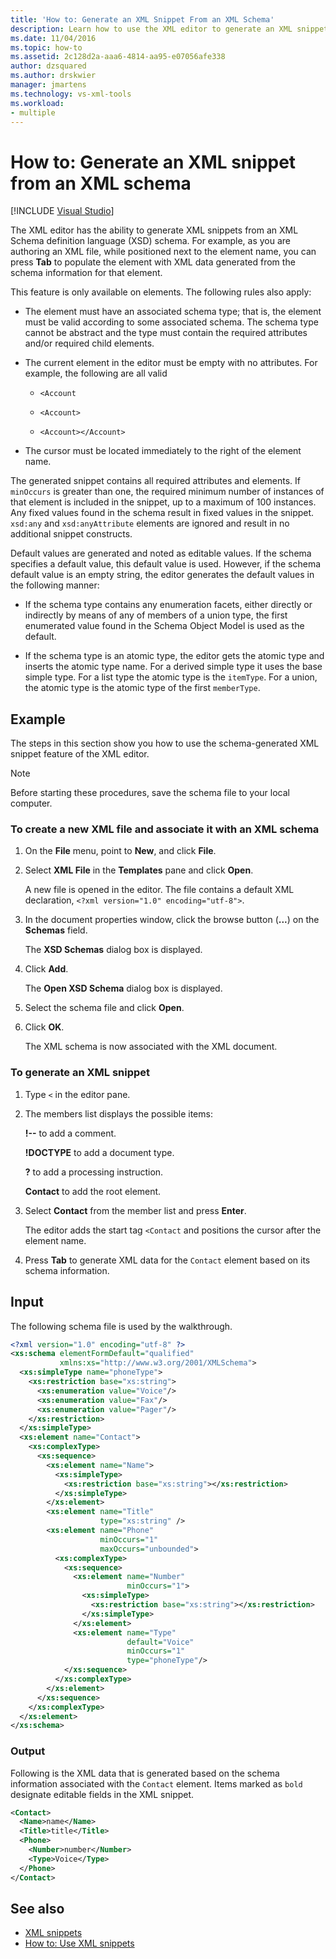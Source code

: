 ```yaml
---
title: 'How to: Generate an XML Snippet From an XML Schema'
description: Learn how to use the XML editor to generate an XML snippet from an XML Schema definition language (XSD) schema.
ms.date: 11/04/2016
ms.topic: how-to
ms.assetid: 2c128d2a-aaa6-4814-aa95-e07056afe338
author: dzsquared
ms.author: drskwier
manager: jmartens
ms.technology: vs-xml-tools
ms.workload:
- multiple
---
```

# How to: Generate an XML snippet from an XML schema

 [!INCLUDE [Visual Studio](~/includes/applies-to-version/vs-windows-only.md)]

The XML editor has the ability to generate XML snippets from an XML Schema definition language (XSD) schema. For example, as you are authoring an XML file, while positioned next to the element name, you can press **Tab** to populate the element with XML data generated from the schema information for that element.

This feature is only available on elements. The following rules also apply:

- The element must have an associated schema type; that is, the element must be valid according to some associated schema. The schema type cannot be abstract and the type must contain the required attributes and/or required child elements.

- The current element in the editor must be empty with no attributes. For example,  the following are all valid

  - `<Account`

  - `<Account>`

  - `<Account></Account>`

- The cursor must be located immediately to the right of the element name.

The generated snippet contains all required attributes and elements. If `minOccurs` is greater than one, the required minimum number of instances of that element is included in the snippet, up to a maximum of 100 instances. Any fixed values found in the schema result in fixed values in the snippet. `xsd:any` and `xsd:anyAttribute` elements are ignored and result in no additional snippet constructs.

Default values are generated and noted as editable values. If the schema specifies a default value, this default value is used. However, if the schema default value is an empty string, the editor generates the default values in the following manner:

- If the schema type contains any enumeration facets, either directly or indirectly by means of any of members of a union type, the first enumerated value found in the Schema Object Model is used as the default.

- If the schema type is an atomic type, the editor gets the atomic type and inserts the atomic type name. For a derived simple type it uses the base simple type. For a list type the atomic type is the `itemType`. For a union, the atomic type is the atomic type of the first `memberType`.

## Example

The steps in this section show you how to use the schema-generated XML snippet feature of the XML editor.

> [!NOTE]
> Before starting these procedures, save the schema file to your local computer.

### To create a new XML file and associate it with an XML schema

1. On the **File** menu, point to **New**, and click **File**.

2. Select **XML File** in the **Templates** pane and click **Open**.

     A new file is opened in the editor. The file contains a default XML declaration, `<?xml version="1.0" encoding="utf-8">`.

3. In the document properties window, click the browse button (**...**) on the **Schemas** field.

     The **XSD Schemas** dialog box is displayed.

4. Click **Add**.

     The **Open XSD Schema** dialog box is displayed.

5. Select the schema file and click **Open**.

6. Click **OK**.

     The XML schema is now associated with the XML document.

### To generate an XML snippet

1. Type `<` in the editor pane.

2. The members list displays the possible items:

     **!--** to add a comment.

     **!DOCTYPE** to add a document type.

     **?** to add a processing instruction.

     **Contact** to add the root element.

3. Select **Contact** from the member list and press **Enter**.

     The editor adds the start tag `<Contact` and positions the cursor after the element name.

4. Press **Tab** to generate XML data for the `Contact` element based on its schema information.

## Input

The following schema file is used by the walkthrough.

```xml
<?xml version="1.0" encoding="utf-8" ?>
<xs:schema elementFormDefault="qualified"
           xmlns:xs="http://www.w3.org/2001/XMLSchema">
  <xs:simpleType name="phoneType">
    <xs:restriction base="xs:string">
      <xs:enumeration value="Voice"/>
      <xs:enumeration value="Fax"/>
      <xs:enumeration value="Pager"/>
    </xs:restriction>
  </xs:simpleType>
  <xs:element name="Contact">
    <xs:complexType>
      <xs:sequence>
        <xs:element name="Name">
          <xs:simpleType>
            <xs:restriction base="xs:string"></xs:restriction>
          </xs:simpleType>
        </xs:element>
        <xs:element name="Title"
                    type="xs:string" />
        <xs:element name="Phone"
                    minOccurs="1"
                    maxOccurs="unbounded">
          <xs:complexType>
            <xs:sequence>
              <xs:element name="Number"
                          minOccurs="1">
                <xs:simpleType>
                  <xs:restriction base="xs:string"></xs:restriction>
                </xs:simpleType>
              </xs:element>
              <xs:element name="Type"
                          default="Voice"
                          minOccurs="1"
                          type="phoneType"/>
            </xs:sequence>
          </xs:complexType>
        </xs:element>
      </xs:sequence>
    </xs:complexType>
  </xs:element>
</xs:schema>
```

### Output

Following is the XML data that is generated based on the schema information associated with the `Contact` element. Items marked as `bold` designate editable fields in the XML snippet.

```xml
<Contact>
  <Name>name</Name>
  <Title>title</Title>
  <Phone>
    <Number>number</Number>
    <Type>Voice</Type>
  </Phone>
</Contact>
```

## See also

- [XML snippets](../xml-tools/xml-snippets.md)
- [How to: Use XML snippets](../xml-tools/how-to-use-xml-snippets.md)
